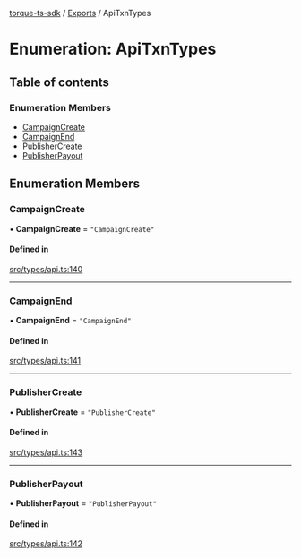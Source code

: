 [torque-ts-sdk](../README.md) / [Exports](../modules.md) / ApiTxnTypes

# Enumeration: ApiTxnTypes

## Table of contents

### Enumeration Members

- [CampaignCreate](ApiTxnTypes.md#campaigncreate)
- [CampaignEnd](ApiTxnTypes.md#campaignend)
- [PublisherCreate](ApiTxnTypes.md#publishercreate)
- [PublisherPayout](ApiTxnTypes.md#publisherpayout)

## Enumeration Members

### CampaignCreate

• **CampaignCreate** = ``"CampaignCreate"``

#### Defined in

[src/types/api.ts:140](https://github.com/torque-labs/torque-ts-sdk/blob/f017e3d354c17063da4ba8e079313e0799f76ecf/src/types/api.ts#L140)

___

### CampaignEnd

• **CampaignEnd** = ``"CampaignEnd"``

#### Defined in

[src/types/api.ts:141](https://github.com/torque-labs/torque-ts-sdk/blob/f017e3d354c17063da4ba8e079313e0799f76ecf/src/types/api.ts#L141)

___

### PublisherCreate

• **PublisherCreate** = ``"PublisherCreate"``

#### Defined in

[src/types/api.ts:143](https://github.com/torque-labs/torque-ts-sdk/blob/f017e3d354c17063da4ba8e079313e0799f76ecf/src/types/api.ts#L143)

___

### PublisherPayout

• **PublisherPayout** = ``"PublisherPayout"``

#### Defined in

[src/types/api.ts:142](https://github.com/torque-labs/torque-ts-sdk/blob/f017e3d354c17063da4ba8e079313e0799f76ecf/src/types/api.ts#L142)
